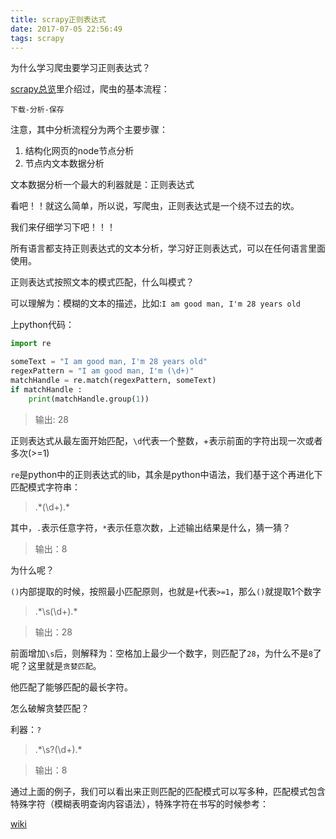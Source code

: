 ```yaml
---
title: scrapy正则表达式
date: 2017-07-05 22:56:49
tags: scrapy
---
```


为什么学习爬虫要学习正则表达式？

[scrapy总览](/2017/07/04/scrapy总览/)里介绍过，爬虫的基本流程：
```
下载-分析-保存
```

注意，其中分析流程分为两个主要步骤：

1. 结构化网页的node节点分析
1. 节点内文本数据分析

文本数据分析一个最大的利器就是：正则表达式

看吧！！就这么简单，所以说，写爬虫，正则表达式是一个绕不过去的坎。

我们来仔细学习下吧！！！

所有语言都支持正则表达式的文本分析，学习好正则表达式，可以在任何语言里面使用。

正则表达式按照文本的模式匹配，什么叫模式？

可以理解为：模糊的文本的描述，比如:`I am good man, I'm 28 years old`

上python代码：
``` python
import re

someText = "I am good man, I'm 28 years old"
regexPattern = "I am good man, I'm (\d+)"
matchHandle = re.match(regexPattern, someText)
if matchHandle :
    print(matchHandle.group(1))
```

> 输出: 28

正则表达式从最左面开始匹配，`\d`代表一个整数，+表示前面的字符出现一次或者多次(>=1)

`re`是python中的正则表达式的lib，其余是python中语法，我们基于这个再进化下匹配模式字符串：

> .\*(\d+).\*

其中，`.`表示任意字符，`*`表示任意次数，上述输出结果是什么，猜一猜？

> 输出：8

为什么呢？

`()`内部提取的时候，按照最小匹配原则，也就是`+`代表`>=1`，那么`()`就提取1个数字

> .\*\s(\d+).\*

> 输出：28

前面增加`\s`后，则解释为：空格加上最少一个数字，则匹配了`28`，为什么不是`8`了呢？这里就是`贪婪匹配`。

他匹配了能够匹配的最长字符。

怎么破解贪婪匹配？

利器：`?`

> .\*\s?(\d+).\*

> 输出：8


通过上面的例子，我们可以看出来正则匹配的匹配模式可以写多种，匹配模式包含特殊字符（模糊表明查询内容语法），特殊字符在书写的时候参考：

[wiki](http://www.runoob.com/regexp/regexp-syntax.html)
